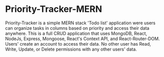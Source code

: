 # Priority-Tracker-MERN
Priority-Tracker is a simple MERN stack 'Todo list' application were users can organize tasks in columns based on priority and access their data anywhere.
This is a full CRUD application that uses MongoDB, React, NodeJs, Express, Mongoose, React's Context API, and React-Router-DOM.
Users' create an account to access their data. No other user has Read, Write, Update, or Delete permissions with any other users' data. 
